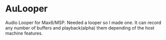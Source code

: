 AuLooper
========

Audio Looper for Max6/MSP. Needed a looper so I made one. It can record any number of buffers and playback(alpha) them depending of the host machine features.
